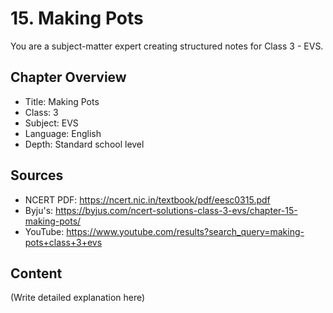# 15. Making Pots

You are a subject-matter expert creating structured notes for Class 3 - EVS.

## Chapter Overview
- Title: Making Pots
- Class: 3
- Subject: EVS
- Language: English
- Depth: Standard school level

## Sources
- NCERT PDF: https://ncert.nic.in/textbook/pdf/eesc0315.pdf
- Byju's: https://byjus.com/ncert-solutions-class-3-evs/chapter-15-making-pots/
- YouTube: https://www.youtube.com/results?search_query=making-pots+class+3+evs

## Content
(Write detailed explanation here)
